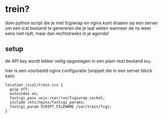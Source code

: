 # trein?

dom python script die je met fcgiwrap en nginx kunt draaien op een server om
een ical bestand te genereren die je laat weten wanneer de ns weer eens niet
rijdt, maar dan rechtstreeks in je agenda!

## setup

de API key wordt lekker veilig opgeslagen in een plain-text bestand `key`.

hier is een voorbeeld nginx configuratie (snippet die in een server block kan):

```nginx
location /ical/trein.ics {
  gzip off;
  autoindex on;
  fastcgi_pass unix:/var/run/fcgiwrap.socket;
  include /etc/nginx/fastcgi_params;
  fastcgi_param SCRIPT_FILENAME /var/trein/fcgi;
}
```

